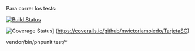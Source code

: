 Para correr los tests:

[![Build Status](https://api.travis-ci.org/mvictoriamoledo/TarjetaSC.svg?branch=master)](https://travis-ci.org/mvictoriamoledo/TarjetaSC)

![Coverage Status](https://coveralls.io/github/mvictoriamoledo/TarjetaSC )] (https://coveralls.io/github/mvictoriamoledo/TarjetaSC)


vendor/bin/phpunit test/*
